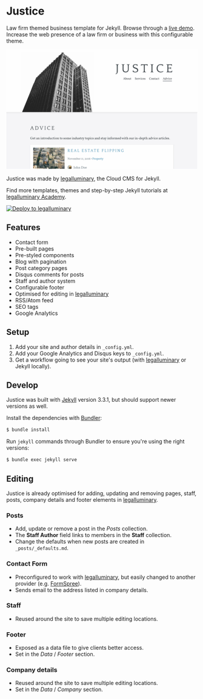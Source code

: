 # Justice

Law firm themed business template for Jekyll. Browse through a [live demo](https://grey-grouse.cloudvent.net/).
Increase the web presence of a law firm or business with this configurable theme.

![Justice template screenshot](images/_screenshot.png)

Justice was made by [legalluminary](https://legalluminary.com/), the Cloud CMS for Jekyll.

Find more templates, themes and step-by-step Jekyll tutorials at [legalluminary Academy](https://learn.legalluminary.com/).

[![Deploy to legalluminary](https://buttons.legalluminary.com/deploy.svg)](https://app.legalluminary.com/register#sites/connect/github/legalluminary/justice-jekyll-template)

## Features

* Contact form
* Pre-built pages
* Pre-styled components
* Blog with pagination
* Post category pages
* Disqus comments for posts
* Staff and author system
* Configurable footer
* Optimised for editing in [legalluminary](https://legalluminary.com/)
* RSS/Atom feed
* SEO tags
* Google Analytics

## Setup

1. Add your site and author details in `_config.yml`.
2. Add your Google Analytics and Disqus keys to `_config.yml`.
3. Get a workflow going to see your site's output (with [legalluminary](https://app.legalluminary.com/) or Jekyll locally).

## Develop

Justice was built with [Jekyll](https://jekyllrb.com/) version 3.3.1, but should support newer versions as well.

Install the dependencies with [Bundler](https://bundler.io/):

~~~bash
$ bundle install
~~~

Run `jekyll` commands through Bundler to ensure you're using the right versions:

~~~bash
$ bundle exec jekyll serve
~~~

## Editing

Justice is already optimised for adding, updating and removing pages, staff, posts, company details and footer elements in [legalluminary](https://app.legalluminary.com/).

### Posts

* Add, update or remove a post in the *Posts* collection.
* The **Staff Author** field links to members in the **Staff** collection.
* Change the defaults when new posts are created in `_posts/_defaults.md`.

### Contact Form

* Preconfigured to work with [legalluminary](https://app.legalluminary.com/), but easily changed to another provider (e.g. [FormSpree](https://formspree.io/)).
* Sends email to the address listed in company details.

### Staff

* Reused around the site to save multiple editing locations.

### Footer

* Exposed as a data file to give clients better access.
* Set in the *Data* / *Footer* section.

### Company details

* Reused around the site to save multiple editing locations.
* Set in the *Data* / *Company* section.
